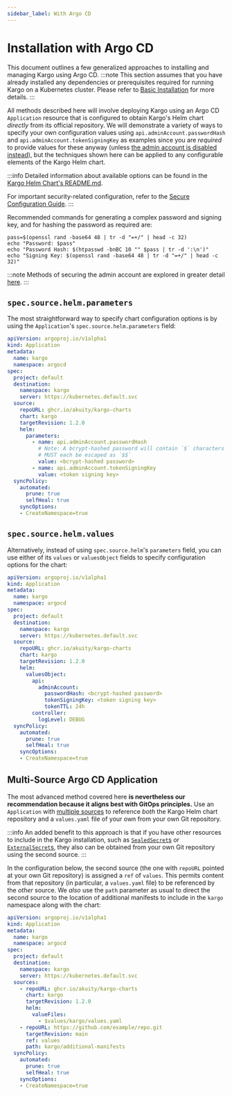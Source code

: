 ```yaml
---
sidebar_label: With Argo CD
---
```


# Installation with Argo CD

This document outlines a few generalized approaches to installing and managing
Kargo using Argo CD.
:::note
This section assumes that you have already installed any dependencies or
prerequisites required for running Kargo on a Kubernetes cluster. Please refer
to [Basic Installation](../../operator-guide/basic-installation#prerequisites)
for more details.
:::

All methods described here will involve deploying Kargo using an Argo CD
`Application` resource that is configured to obtain Kargo's Helm chart
_directly_ from its official repository. We will demonstrate a variety of ways
to specify your own configuration values using `api.adminAccount.passwordHash`
and `api.adminAccount.tokenSigningKey` as examples since you are _required_ to
provide values for these anyway (unless
[the admin account is disabled instead](../40-security/10-secure-configuration.md#disabling-the-admin-account)),
but the techniques shown here can be applied to any configurable elements of
the Kargo Helm chart.

:::info
Detailed information about available options can be found in the
[Kargo Helm Chart's README.md](https://github.com/akuity/kargo/tree/main/charts/kargo).

For important security-related configuration, refer to the
[Secure Configuration Guide](../40-security/10-secure-configuration.md).
:::

Recommended commands for generating a complex password and signing key, and for
hashing the password as required are:

```console
pass=$(openssl rand -base64 48 | tr -d "=+/" | head -c 32)
echo "Password: $pass"
echo "Password Hash: $(htpasswd -bnBC 10 "" $pass | tr -d ':\n')"
echo "Signing Key: $(openssl rand -base64 48 | tr -d "=+/" | head -c 32)"
```

:::note
Methods of securing the admin account are explored in greater detail
[here](../40-security/10-secure-configuration.md#securing-the-admin-account).
:::

## `spec.source.helm.parameters`

The most straightforward way to specify chart configuration options is by using the
`Application`'s `spec.source.helm.parameters` field:

```yaml
apiVersion: argoproj.io/v1alpha1
kind: Application
metadata:
  name: kargo
  namespace: argocd
spec:
  project: default
  destination:
    namespace: kargo
    server: https://kubernetes.default.svc
  source:
    repoURL: ghcr.io/akuity/kargo-charts
    chart: kargo
    targetRevision: 1.2.0
    helm:
      parameters:
        - name: api.adminAccount.passwordHash
          # Note: A bcrypt-hashed password will contain `$` characters that
          # MUST each be escaped as `$$`
          value: <bcrypt-hashed password>
        - name: api.adminAccount.tokenSigningKey
          value: <token signing key>
  syncPolicy:
    automated:
      prune: true
      selfHeal: true
    syncOptions:
    - CreateNamespace=true
```

## `spec.source.helm.values`

Alternatively, instead of using `spec.source.helm`'s `parameters` field, you can
use either of its `values` or `valuesObject` fields to specify configuration
options for the chart:

```yaml
apiVersion: argoproj.io/v1alpha1
kind: Application
metadata:
  name: kargo
  namespace: argocd
spec:
  project: default
  destination:
    namespace: kargo
    server: https://kubernetes.default.svc
  source:
    repoURL: ghcr.io/akuity/kargo-charts
    chart: kargo
    targetRevision: 1.2.0
    helm:
      valuesObject:
        api:
          adminAccount:
            passwordHash: <bcrypt-hashed password>
            tokenSigningKey: <token signing key>
            tokenTTL: 24h
        controller:
          logLevel: DEBUG
  syncPolicy:
    automated:
      prune: true
      selfHeal: true
    syncOptions:
    - CreateNamespace=true
```

## Multi-Source Argo CD Application

The most advanced method covered here __is nevertheless our recommendation
because it aligns best with GitOps principles.__ Use an `Application`
with
[multiple sources](https://argo-cd.readthedocs.io/en/stable/user-guide/multiple_sources)
to reference _both_ the Kargo Helm chart repository and a `values.yaml` file of
your own from your own Git repository.

:::info
An added benefit to this approach is that if you have other resources to
include in the Kargo installation, such as
[`SealedSecret`s](https://github.com/bitnami-labs/sealed-secrets) or
[`ExternalSecret`s](https://external-secrets.io/latest/), they also can
be obtained from your own Git repository using the second source.
:::

In the configuration below, the second source (the one with `repoURL` pointed at
your own Git repository) is assigned a `ref` of `values`. This permits content
from that repository (in particular, a `values.yaml` file) to be referenced by
the _other_ source. We _also_ use the `path` parameter as usual to direct the
second source to the location of additional manifests to include in the `kargo`
namespace along with the chart:

```yaml
apiVersion: argoproj.io/v1alpha1
kind: Application
metadata:
  name: kargo
  namespace: argocd
spec:
  project: default
  destination:
    namespace: kargo
    server: https://kubernetes.default.svc
  sources:
    - repoURL: ghcr.io/akuity/kargo-charts
      chart: kargo
      targetRevision: 1.2.0
      helm:
        valueFiles:
          - $values/kargo/values.yaml
    - repoURL: https://github.com/example/repo.git
      targetRevision: main
      ref: values
      path: kargo/additional-manifests
  syncPolicy:
    automated:
      prune: true
      selfHeal: true
    syncOptions:
    - CreateNamespace=true
```
